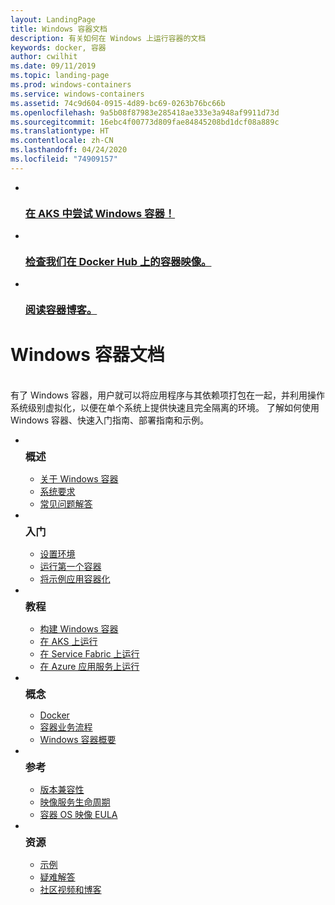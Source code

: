 ```yaml
---
layout: LandingPage
title: Windows 容器文档
description: 有关如何在 Windows 上运行容器的文档
keywords: docker, 容器
author: cwilhit
ms.date: 09/11/2019
ms.topic: landing-page
ms.prod: windows-containers
ms.service: windows-containers
ms.assetid: 74c9d604-0915-4d89-bc69-0263b76bc66b
ms.openlocfilehash: 9a5b08f87983e285418ae333e3a948af9911d73d
ms.sourcegitcommit: 16ebc4f00773d809fae84845208bd1dcf08a889c
ms.translationtype: HT
ms.contentlocale: zh-CN
ms.lasthandoff: 04/24/2020
ms.locfileid: "74909157"
---
```

<div id="main" class="v2">
    <ul class="cardsY panelContent featuredContent">
        <li>
            <a href="https://docs.microsoft.com/en-us/azure/aks/windows-container-cli" data-linktype="external">
                <div class="cardSize">
                    <div class="cardPadding">
                        <div class="card">
                            <div class="cardImageOuter">
                                <div class="cardImage">
                                    <img src="media/logo_kubernetes.svg" alt="" data-linktype="relative-path">
                                </div>
                            </div>
                            <div class="cardText">
                                <h3>在 AKS 中尝试 Windows 容器！</h3>
                            </div>
                        </div>
                    </div>
                </div>
            </a>
        </li>
        <li>
            <a href="https://hub.docker.com/_/microsoft-windows-base-os-images" data-linktype="external">
                <div class="cardSize">
                    <div class="cardPadding">
                        <div class="card">
                            <div class="cardImageOuter">
                                <div class="cardImage">
                                    <img src="media/logo_docker.svg" alt="" data-linktype="relative-path">
                                </div>
                            </div>
                            <div class="cardText">
                                <h3>检查我们在 Docker Hub 上的容器映像。</h3>
                            </div>
                        </div>
                    </div>
                </div>
            </a>
        </li>
        <li>
            <a href="https://techcommunity.microsoft.com/t5/Containers/bg-p/Containers" data-linktype="external">
                <div class="cardSize">
                    <div class="cardPadding">
                        <div class="card">
                            <div class="cardImageOuter">
                                <div class="cardImage">
                                    <img src="media/i_blog.svg" alt="" data-linktype="relative-path">
                                </div>
                            </div>
                            <div class="cardText">
                                <h3>阅读容器博客。</h3>
                            </div>
                        </div>
                    </div>
                </div>
            </a>
        </li>
    </ul>
    <h1>Windows 容器文档</h1>
    <br/>
    <div class="abstract">有了 Windows 容器，用户就可以将应用程序与其依赖项打包在一起，并利用操作系统级别虚拟化，以便在单个系统上提供快速且完全隔离的环境。 了解如何使用 Windows 容器、快速入门指南、部署指南和示例。</div>
    <ul class="cardsW panelContent featuredContent">
        <li>
            <div class="cardSize">
                <div class="cardPadding">
                    <div class="card">
                        <div class="cardImageOuter">
                            <div class="cardImage bgdAccent1">
                                <img src="media/virtualization-containers-about.svg" alt="" data-linktype="relative-path">
                            </div>
                        </div>
                        <div class="cardText">
                            <h3 style="margin: 8px 0 2px 0;">概述</h3>
                            <ul>
                                <li><a href="/en-us/virtualization/windowscontainers/about/index" data-linktype="absolute-path">关于 Windows 容器</a></li>
                                <li><a href="/en-us/virtualization/windowscontainers/deploy-containers/system-requirements" data-linktype="absolute-path">系统要求</a></li>
                                <li><a href="/en-us/virtualization/windowscontainers/about/faq" data-linktype="absolute-path">常见问题解答</a></li>
                            </ul>
                        </div>
                    </div>
                </div>
            </div>
        </li>
        <li>
            <div class="cardSize">
                <div class="cardPadding">
                    <div class="card">
                        <div class="cardImageOuter">
                            <div class="cardImage bgdAccent1">
                                <img src="media/virtualization-containers-quick-start.svg" alt="" data-linktype="relative-path">
                            </div>
                        </div>
                        <div class="cardText">
                            <h3 style="margin: 8px 0 2px 0;">入门</h3>
                            <ul>
                                <li><a href="/en-us/virtualization/windowscontainers/quick-start/set-up-environment" data-linktype="external">设置环境</a></li>
                                <li><a href="/en-us/virtualization/windowscontainers/quick-start/run-your-first-container" data-linktype="external">运行第一个容器</a></li>
                                <li><a href="/en-us/virtualization/windowscontainers/quick-start/building-sample-app" data-linktype="external">将示例应用容器化</a></li>
                            </ul>
                        </div>
                    </div>
                </div>
            </div>
        </li>
        <li>
            <div class="cardSize">
                <div class="cardPadding">
                    <div class="card">
                        <div class="cardImageOuter">
                            <div class="cardImage bgdAccent1">
                                <img src="media/container-tutorials.svg" alt="" data-linktype="relative-path">
                            </div>
                        </div>
                        <div class="cardText">
                            <h3 style="margin: 8px 0 2px 0;">教程</h3>
                            <ul>
                                <li><a href="/en-us/virtualization/windowscontainers/manage-docker/manage-windows-dockerfile" data-linktype="external">构建 Windows 容器</a></li>
                                <li><a href="/azure/aks/windows-container-cli" data-linktype="external">在 AKS 上运行</a></li>
                                <li><a href="/azure/service-fabric/service-fabric-quickstart-containers" data-linktype="external">在 Service Fabric 上运行</a></li>
                                <li><a href="/azure/app-service/app-service-web-get-started-windows-container" data-linktype="external">在 Azure 应用服务上运行</a></li>
                            </ul>
                        </div>
                    </div>
                </div>
            </div>
        </li>
        <li>
            <div class="cardSize">
                <div class="cardPadding">
                    <div class="card">
                        <div class="cardImageOuter">
                            <div class="cardImage bgdAccent1">
                                <img src="media/virtualization-containers-management-tools.svg" alt="" data-linktype="relative-path">
                            </div>
                        </div>
                        <div class="cardText">
                            <h3 style="margin: 8px 0 2px 0;">概念</h3>
                            <ul>
                                <li><a href="/en-us/virtualization/windowscontainers/manage-docker/configure-docker-daemon" data-linktype="external">Docker</a></li>
                                <li><a href="/virtualization/windowscontainers/about/overview-container-orchestrators" data-linktype="external">容器业务流程</a></li>
                                <li><a href="/virtualization/windowscontainers/manage-containers/container-base-images" data-linktype="external">Windows 容器概要</a></li>
                            </ul>
                        </div>
                    </div>
                </div>
            </div>
        </li>
        <li>
            <div class="cardSize">
                <div class="cardPadding">
                    <div class="card">
                        <div class="cardImageOuter">
                            <div class="cardImage bgdAccent1">
                                <img src="media/container-reference.svg" alt="" data-linktype="relative-path">
                            </div>
                        </div>
                        <div class="cardText">
                            <h3 style="margin: 8px 0 2px 0;">参考</h3>
                            <ul>
                                <li><a href="/en-us/virtualization/windowscontainers/deploy-containers/version-compatibility" data-linktype="external">版本兼容性</a></li>
                                <li><a href="/en-us/virtualization/windowscontainers/deploy-containers/base-image-lifecycle" data-linktype="external">映像服务生命周期</a></li>
                                <li><a href="/en-us/virtualization/windowscontainers/images-eula" data-linktype="external">容器 OS 映像 EULA</a></li>
                            </ul>
                        </div>
                    </div>
                </div>
            </div>
        </li>
        <li>
            <div class="cardSize">
                <div class="cardPadding">
                    <div class="card">
                        <div class="cardImageOuter">
                            <div class="cardImage bgdAccent1">
                                <img src="media/virtualization-containers-community.svg" alt="" data-linktype="relative-path">
                            </div>
                        </div>
                        <div class="cardText">
                            <h3 style="margin: 8px 0 2px 0;">资源</h3>
                            <ul>
                                <li><a href="/en-us/virtualization/windowscontainers/samples" data-linktype="external">示例</a></li>
                                <li><a href="/en-us/virtualization/windowscontainers/troubleshooting" data-linktype="external">疑难解答</a></li>
                                <li><a href="/en-us/virtualization/windowscontainers/communitylinks" data-linktype="external">社区视频和博客</a></li>
                            </ul>
                        </div>
                    </div>
                </div>
            </div>
        </li>
    </ul>
</div>